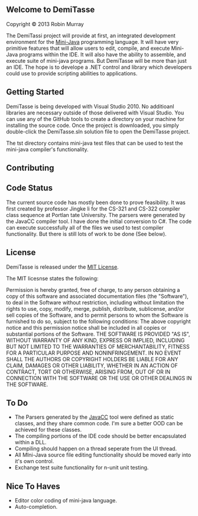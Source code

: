 ## Welcome to DemiTasse
Copyright © 2013 Robin Murray

The DemiTassi project will provide at first, an integrated development environment for 
the [Mini-Java](http://www.cambridge.org/us/features/052182060X/index.html) 
programming language.  It will have very primitive features that will allow
users to edit, compile, and execute Mini-Java programs within the IDE.  It will
also have the ability to assemble, and execute suite of mini-java programs.  But
DemiTasse will be more than just an IDE.  The hope is to develope a .NET control
and library which developers could use to provide scripting abilities to applications.


## Getting Started

DemiTasse is being developed with Visual Studio 2010.  No additioanl libraries are necessary outside
of those delivered with Visual Studio.  You can use any of the GitHub tools to create a directory
on your machine for installing the source code.  Once the project is downloaded, you simply
double-click the DemiTasse.sln solution file to open the DemiTasse project.

The tst directory contains mini-java test files that can be used to test the mini-java compiler's functionality.


## Contributing


## Code Status

The current source code has mostly been done to prove feasibility. It was first created by professor Jingke li
for the CS-321 and CS-322 compiler class sequence at Portlan tate University.  The parsers were generated by the 
JavaCC compiler tool. I have done the initial conversion to C#.  The code can execute successfully all of the 
files we used to test compiler functionality.  But there is still lots of work to be done (See below).

## License

DemiTasse is released under the [MIT License](http://www.opensource.org/licenses/MIT).  

The MIT licesnse states the following:

   Permission is hereby granted, free of charge, to any person obtaining a copy
   of this software and associated documentation files (the "Software"), to deal
   in the Software without restriction, including without limitation the rights
   to use, copy, modify, merge, publish, distribute, sublicense, and/or sell
   copies of the Software, and to permit persons to whom the Software is
   furnished to do so, subject to the following conditions:
   The above copyright notice and this permission notice shall be included in
   all copies or substantial portions of the Software.
   THE SOFTWARE IS PROVIDED "AS IS", WITHOUT WARRANTY OF ANY KIND, EXPRESS OR
   IMPLIED, INCLUDING BUT NOT LIMITED TO THE WARRANTIES OF MERCHANTABILITY,
   FITNESS FOR A PARTICULAR PURPOSE AND NONINFRINGEMENT. IN NO EVENT SHALL THE
   AUTHORS OR COPYRIGHT HOLDERS BE LIABLE FOR ANY CLAIM, DAMAGES OR OTHER
   LIABILITY, WHETHER IN AN ACTION OF CONTRACT, TORT OR OTHERWISE, ARISING FROM,
   OUT OF OR IN CONNECTION WITH THE SOFTWARE OR THE USE OR OTHER DEALINGS IN
   THE SOFTWARE.

## To Do

* The Parsers generated by the [JavaCC](https://java.net/projects/javacc/) tool were defined as static classes, and they share common code.  I'm
sure a better OOD can be achieved for these classes.
* The compiling portions of the IDE code should be better encapsulated within a DLL. 
* Compiling should happen on a thread seperate from the UI thread.
* All MIni-Java source file editing functionality should be moved early into it's own control.
* Exchange test suite functionality for n-unit unit testing.

## Nice To Haves

* Editor color coding of mini-java language.
* Auto-completion.

